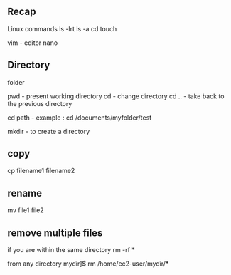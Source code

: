 ## Recap 

Linux 
commands 
ls -lrt 
ls -a 
cd 
touch 


vim - editor 
nano 



## Directory 

folder 

pwd - present working directory 
cd - change directory 
cd .. - take back to the previous directory 

cd path - example : cd /documents/myfolder/test

mkdir - to create a directory 

## copy 
cp filename1 filename2

## rename 
mv file1 file2

## remove multiple files 
if you are within the same directory 
rm -rf *

from any directory
mydir]$ rm /home/ec2-user/mydir/*











